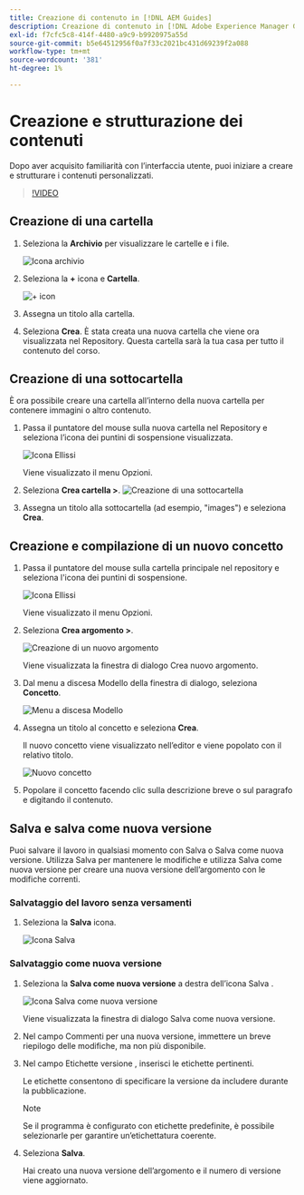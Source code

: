 ```yaml
---
title: Creazione di contenuto in [!DNL AEM Guides]
description: Creazione di contenuto in [!DNL Adobe Experience Manager Guides]
exl-id: f7cfc5c8-414f-4480-a9c9-b9920975a55d
source-git-commit: b5e64512956f0a7f33c2021bc431d69239f2a088
workflow-type: tm+mt
source-wordcount: '381'
ht-degree: 1%

---
```


# Creazione e strutturazione dei contenuti

Dopo aver acquisito familiarità con l’interfaccia utente, puoi iniziare a creare e strutturare i contenuti personalizzati.

>[!VIDEO](https://video.tv.adobe.com/v/336657?quality=12&learn=on)

## Creazione di una cartella

1. Seleziona la **Archivio** per visualizzare le cartelle e i file.

   ![Icona archivio](images/common/repository-icon.png)

1. Seleziona la **+** icona e **Cartella**.

   ![+ icon](images/lesson-3/+-icon.png)
1. Assegna un titolo alla cartella.
1. Seleziona **Crea**.
È stata creata una nuova cartella che viene ora visualizzata nel Repository. Questa cartella sarà la tua casa per tutto il contenuto del corso.

## Creazione di una sottocartella

È ora possibile creare una cartella all’interno della nuova cartella per contenere immagini o altro contenuto.

1. Passa il puntatore del mouse sulla nuova cartella nel Repository e seleziona l’icona dei puntini di sospensione visualizzata.

   ![Icona Ellissi](images/lesson-3/ellipses-icon.png)

   Viene visualizzato il menu Opzioni.
1. Seleziona **Crea cartella \>**.
   ![Creazione di una sottocartella](images/lesson-3/create-subfolder-with-markings.png)

1. Assegna un titolo alla sottocartella (ad esempio, &quot;images&quot;) e seleziona **Crea**.

## Creazione e compilazione di un nuovo concetto

1. Passa il puntatore del mouse sulla cartella principale nel repository e seleziona l&#39;icona dei puntini di sospensione.

   ![Icona Ellissi](images/lesson-3/ellipses-icon.png)

   Viene visualizzato il menu Opzioni.
1. Seleziona **Crea argomento \>**.

   ![Creazione di un nuovo argomento](images/lesson-3/create-topic-with-markings.png)

   Viene visualizzata la finestra di dialogo Crea nuovo argomento.

1. Dal menu a discesa Modello della finestra di dialogo, seleziona **Concetto**.

   ![Menu a discesa Modello](images/lesson-3/dropdown-with-markings.png)

1. Assegna un titolo al concetto e seleziona **Crea**.

   Il nuovo concetto viene visualizzato nell’editor e viene popolato con il relativo titolo.

   ![Nuovo concetto](images/lesson-3/new-concept.png)

1. Popolare il concetto facendo clic sulla descrizione breve o sul paragrafo e digitando il contenuto.

## Salva e salva come nuova versione

Puoi salvare il lavoro in qualsiasi momento con Salva o Salva come nuova versione. Utilizza Salva per mantenere le modifiche e utilizza Salva come nuova versione per creare una nuova versione dell’argomento con le modifiche correnti.

### Salvataggio del lavoro senza versamenti

1. Seleziona la **Salva** icona.

   ![Icona Salva](images/common/save.png)

### Salvataggio come nuova versione

1. Seleziona la **Salva come nuova versione** a destra dell’icona Salva .

   ![Icona Salva come nuova versione](images/common/save-as-new-version.png)

   Viene visualizzata la finestra di dialogo Salva come nuova versione.

1. Nel campo Commenti per una nuova versione, immettere un breve riepilogo delle modifiche, ma non più disponibile.
1. Nel campo Etichette versione , inserisci le etichette pertinenti.

   Le etichette consentono di specificare la versione da includere durante la pubblicazione.

   >[!NOTE]
   > 
   > Se il programma è configurato con etichette predefinite, è possibile selezionarle per garantire un’etichettatura coerente.
1. Seleziona **Salva**.

   Hai creato una nuova versione dell’argomento e il numero di versione viene aggiornato.
